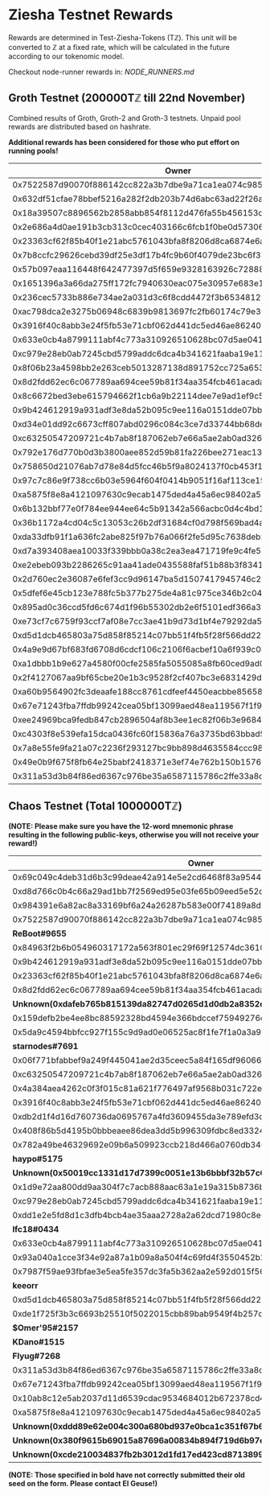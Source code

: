 # Ziesha Testnet Rewards

Rewards are determined in Test-Ziesha-Tokens (Tℤ). This unit will be converted to ℤ
at a fixed rate, which will be calculated in the future according to our tokenomic model.

Checkout node-runner rewards in: *NODE_RUNNERS.md*

## Groth Testnet (200000Tℤ till 22nd November)

Combined results of Groth, Groth-2 and Groth-3 testnets. Unpaid pool rewards are
distributed based on hashrate.

**Additional rewards has been considered for those who put effort on running pools!**

| Owner | Reward |
| --- | --- |
| 0x7522587d90070f886142cc822a3b7dbe9a71ca1ea074c985710b45ac3a7e426f | 84937.0Tℤ |
| 0x632df51cfae78bbef5216a282f2db203b74d6abc63ad22f26a65be42eb1e313c | 36002.0Tℤ |
| 0x18a39507c8896562b2858abb854f8112d476fa55b456153c172b06ae32d5828a | 20847.0Tℤ |
| 0x2e686a4d0ae191b3cb313c0cec403166c6fcb1f0be0d573061832fcf07ecbb39 | 15971.0Tℤ |
| 0x23363cf62f85b40f1e21abc5761043bfa8f8206d8ca6874e6a6b07286b426ab2 | 10774.0Tℤ |
| 0x7b8ccfc29626cebd39df25e3df17b4fc9b60f4079de23bc6f3852923dc38a030 | 5682.0Tℤ |
| 0x57b097eaa116448f642477397d5f659e9328163926c728887dd75adf88f18b08 | 5661.0Tℤ |
| 0x1651396a3a66da275ff172fc7940630eac075e30957e683e1c7c50bed1a4c76b | 5307.0Tℤ |
| 0x236cec5733b886e734ae2a031d3c6f8cdd4472f3b653481292e5690ea08d29dd | 2110.0Tℤ |
| 0xac798dca2e3275b06948c6839b9813697fc2fb60174c79e366f860d844b17202 | 1946.0Tℤ |
| 0x3916f40c8abb3e24f5fb53e71cbf062d441dc5ed46ae8624024f08d93d4c6a6d | 1946.0Tℤ |
| 0x633e0cb4a8799111abf4c773a310926510628bc07d5ae041c5f9d45b29699c0a | 1942.0Tℤ |
| 0xc979e28eb0ab7245cbd5799addc6dca4b341621faaba19e111ee5ffaebb75d1d | 1757.0Tℤ |
| 0x8f06b23a4598bb2e263ceb5013287138d891752cc725a653827d54251bc6a3f8 | 1653.0Tℤ |
| 0x8d2fdd62ec6c067789aa694cee59b81f34aa354fcb461acada43e26770f41d36 | 969.0Tℤ |
| 0x8c6672bed3ebe615794662f1cb6a9b22114dee7e9ad1ef9c5c72952ce94b7d87 | 386.0Tℤ |
| 0x9b424612919a931adf3e8da52b095c9ee116a0151dde07bbc0b88ad39c7b812b | 318.0Tℤ |
| 0xd34e01dd92c6673cff807abd0296c084c3ce7d33744bb68deb53341c748447a3 | 193.0Tℤ |
| 0xc63250547209721c4b7ab8f187062eb7e66a5ae2ab0ad326cc73ce591e556f92 | 193.0Tℤ |
| 0x792e176d770b0d3b3800aee852d59b81fa226bee271eac13e0fab1b84e762dd7 | 191.0Tℤ |
| 0x758650d21076ab7d78e84d5fcc46b5f9a8024137f0cb453f1a154f6234d577eb | 171.0Tℤ |
| 0x97c7c86e9f738cc6b03e5964f604f0414b9051f16af113ce15309165b345bbb0 | 95.0Tℤ |
| 0xa5875f8e8a4121097630c9ecab1475ded4a45a6ec98402a57c592f68910648c4 | 76.0Tℤ |
| 0x6b132bbf77e0f784ee944ee64c5b91342a566acbc0d4c4bd14fa71acc639b3a9 | 75.0Tℤ |
| 0x36b1172a4cd04c5c13053c26b2df31684cf0d798f569bad4a429bdb34d64072a | 75.0Tℤ |
| 0xda33dfb91f1a636fc2abe825f97b76a066f2fe5d95c7638deb25a20a082711d5 | 75.0Tℤ |
| 0xd7a393408aea10033f339bbb0a38c2ea3ea471719fe9c4fe5d35ce8ef045dee0 | 75.0Tℤ |
| 0xe2ebeb093b2286265c91aa41ade0435588faf51b88b3f834184a56f78bbc8334 | 69.0Tℤ |
| 0x2d760ec2e36087e6fef3cc9d96147ba5d1507417945746c222a97cdc0c1f9a0b | 63.0Tℤ |
| 0x5dfef6e45cb123e788fc5b377b275de4a81c975ce346b2c04bbdd1badff7606f | 63.0Tℤ |
| 0x895ad0c36ccd5fd6c674d1f96b55302db2e6f5101edf366a325c3f47eba40f8d | 63.0Tℤ |
| 0xe73cf7c6759f93ccf7af08e7cc3ae41b9d73d1bf4e79292da5f0bff76648d113 | 44.0Tℤ |
| 0xd5d1dcb465803a75d858f85214c07bb51f4fb5f28f566dd226c4c8a94985c781 | 37.0Tℤ |
| 0x4a9e9d67bf683fd6708d6cdcf106c2106f6acbef10a6f939c0c27edb0dc014da | 37.0Tℤ |
| 0xa1dbbb1b9e627a4580f00cfe2585fa5055085a8fb60ced9ad06c1eb550a919ff | 37.0Tℤ |
| 0x2f4127067aa9bf65cbe20e1b3c9528f2cf407bc3e6831429d29c2e4fe90d09db | 31.0Tℤ |
| 0xa60b9564902fc3deaafe188cc8761cdfeef4450eacbbe85658bf2358e0ad4929 | 31.0Tℤ |
| 0x67e71243fba7ffdb99242cea05bf13099aed48ea119567f1f93aa70a56ed18f8 | 25.0Tℤ |
| 0xee24969bca9fedb847cb2896504af8b3ee1ec82f06b3e9684c69064e7b066374 | 12.0Tℤ |
| 0xc4303f8e539efa15dca0436fc60f15836a76a3735bd63bbad5034ff248dd8b47 | 12.0Tℤ |
| 0x7a8e55fe9fa21a07c2236f293127bc9bb898d4635584ccc9887b1767d40fb848 | 12.0Tℤ |
| 0x49e0b9f675f8fb64e25babf2418371e3ef74e762b150b157650338cc88397182 | 12.0Tℤ |
| 0x311a53d3b84f86ed6367c976be35a6587115786c2ffe33a8c1779b71dfe87f65 | 2.0Tℤ |


## Chaos Testnet (Total 1000000Tℤ)

**(NOTE: Please make sure you have the 12-word mnemonic phrase resulting in the following public-keys, otherwise you will not receive your reward!)**

| Owner | Reward |
| --- | --- |
| 0x69c049c4deb31d6b3c99deae42a914e5e2cd6468f83a9544b87e1ff1f21f592d | 191145.0Tℤ |
| 0xd8d766c0b4c66a29ad1bb7f2569ed95e03fe65b09eed5e52df8efafaa6beae9c | 157012.0Tℤ |
| 0x984391e6a82ac8a33169bf6a24a26287b583e00f74189a8d06b24dba673b46be | 152634.0Tℤ |
| 0x7522587d90070f886142cc822a3b7dbe9a71ca1ea074c985710b45ac3a7e426f | 62288.0Tℤ |
| **ReBoot#9655** | 59944.0Tℤ |
| 0x84963f2b6b054960317172a563f801ec29f69f12574dc361089287111dcfc753 | 54961.0Tℤ |
| 0x9b424612919a931adf3e8da52b095c9ee116a0151dde07bbc0b88ad39c7b812b | 46740.0Tℤ |
| 0x23363cf62f85b40f1e21abc5761043bfa8f8206d8ca6874e6a6b07286b426ab2 | 46630.0Tℤ |
| 0x8d2fdd62ec6c067789aa694cee59b81f34aa354fcb461acada43e26770f41d36 | 38343.0Tℤ |
| **Unknown(0xdafeb765b815139da82747d0265d1d0db2a8352dcfd871492ba34bb9f1d5546a)** | 25306.0Tℤ |
| 0x159defb2be4ee8bc88592328bd4594e366bdccef75949276d7f94170a97da8b5 | 24964.0Tℤ |
| 0x5da9c4594bbfcc927f155c9d9ad0e06525ac8f1fe7f1a0a3a99c050ced3d4066 | 17523.0Tℤ |
| **starnodes#7691** | 13174.0Tℤ |
| 0x06f771bfabbef9a249f445041ae2d35ceec5a84f165df9606665da0304053743 | 12210.0Tℤ |
| 0xc63250547209721c4b7ab8f187062eb7e66a5ae2ab0ad326cc73ce591e556f92 | 12150.0Tℤ |
| 0x4a384aea4262c0f3f015c81a621f776497af9568b031c722e004e6053b9a4e0d | 11923.0Tℤ |
| 0x3916f40c8abb3e24f5fb53e71cbf062d441dc5ed46ae8624024f08d93d4c6a6d | 11692.0Tℤ |
| 0xdb2d1f4d16d760736da0695767a4fd3609455da3e789efd3db272b45a02e89cb | 7797.0Tℤ |
| 0x408f86b5d4195b0bbbeaee86dea3dd5b996309fdbc8ed33247094d6ff7d75caf | 6951.0Tℤ |
| 0x782a49be46329692e09b6a509923ccb218d466a0760db3406b653f5ff120545d | 6052.0Tℤ |
| **haypo#5175** | 5674.0Tℤ |
| **Unknown(0x50019cc1331d17d7399c0051e13b6bbbf32b57c621401baaf9534beb5d28b249)** | 5233.0Tℤ |
| 0x1d9e72aa800dd9aa304f7c7acb888aac63a1e19a315b8736b99a9081789abfae | 4917.0Tℤ |
| 0xc979e28eb0ab7245cbd5799addc6dca4b341621faaba19e111ee5ffaebb75d1d | 3881.0Tℤ |
| 0xdd1e2e5fd8d1c3dfb4bcb4ae35aaa2728a2a62dcd71980c8e6fcab0c97cf48b3 | 3625.0Tℤ |
| **lfc18#0434** | 3438.0Tℤ |
| 0x633e0cb4a8799111abf4c773a310926510628bc07d5ae041c5f9d45b29699c0a | 3256.0Tℤ |
| 0x93a040a1cce3f34e92a87a1b09a8a504f4c69fd4f3550452b253caca83bfbd65 | 1419.0Tℤ |
| 0x7987f59ae93fbfae3e5ea5fe357dc3fa5b362aa2e592d015f5606361c8c31150 | 1206.0Tℤ |
| **keeorr** | 1001.0Tℤ |
| 0xd5d1dcb465803a75d858f85214c07bb51f4fb5f28f566dd226c4c8a94985c781 | 819.0Tℤ |
| 0xde1f725f3b3c6693b25510f5022015cbb89bab9549f4b257d79c31eec11feee3 | 810.0Tℤ |
| **$Omer'95#2157** | 809.0Tℤ |
| **KDano#1515** | 606.0Tℤ |
| **Flyug#7268** | 605.0Tℤ |
| 0x311a53d3b84f86ed6367c976be35a6587115786c2ffe33a8c1779b71dfe87f65 | 603.0Tℤ |
| 0x67e71243fba7ffdb99242cea05bf13099aed48ea119567f1f93aa70a56ed18f8 | 409.0Tℤ |
| 0x10ab8c12e5ab2037d11d6539cdac9534684012b672378cd43a56d1422c8378d9 | 409.0Tℤ |
| 0xa5875f8e8a4121097630c9ecab1475ded4a45a6ec98402a57c592f68910648c4 | 409.0Tℤ |
| **Unknown(0xddd89e62e004c300a680bd937e0bca1c351f67b66ab26e3062ec207b22140801)** | 405.0Tℤ |
| **Unknown(0x380f9615b69015a87696a00834b894f719d6b97e710a90f5f969b2c7f3d1c4ff)** | 404.0Tℤ |
| **Unknown(0xcde210034837fb2b3012d1fd17ed423cd87138996c359d160dd79933718ff7e7)** | 403.0Tℤ |

**(NOTE: Those specified in bold have not correctly submitted their old seed on the form. Please contact El Geuse!)**
